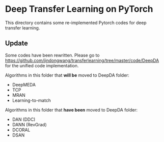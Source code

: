 # Deep Transfer Learning on PyTorch

This directory contains some re-implemented Pytorch codes for deep transfer learning.

## Update


Some codes have been rewritten. Please go to https://github.com/jindongwang/transferlearning/tree/master/code/DeepDA for the unified code implementation.

Algorithms in this folder that **will be** moved to DeepDA folder:

- DeepMEDA
- TCP
- MRAN
- Learning-to-match

Algorithms in this folder that **have been** moved to DeepDA folder:
- DAN (DDC)
- DANN (RevGrad)
- DCORAL
- DSAN